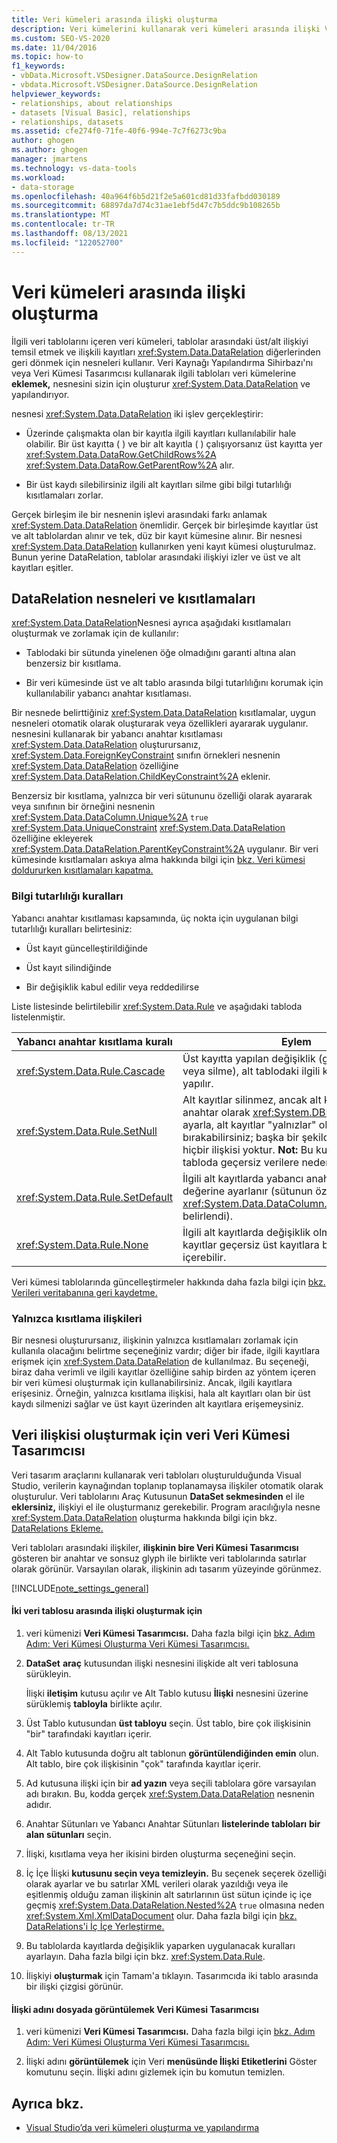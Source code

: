 ```yaml
---
title: Veri kümeleri arasında ilişki oluşturma
description: Veri kümelerini kullanarak veri kümeleri arasında ilişki Visual Studio. DataRelation nesnelerini ve kısıtlamalarını anlama. Veri Kümesi Yöneticisi'nde el ile veri ilişkisi oluşturun.
ms.custom: SEO-VS-2020
ms.date: 11/04/2016
ms.topic: how-to
f1_keywords:
- vbData.Microsoft.VSDesigner.DataSource.DesignRelation
- vbdata.Microsoft.VSDesigner.DataSource.DesignRelation
helpviewer_keywords:
- relationships, about relationships
- datasets [Visual Basic], relationships
- relationships, datasets
ms.assetid: cfe274f0-71fe-40f6-994e-7c7f6273c9ba
author: ghogen
ms.author: ghogen
manager: jmartens
ms.technology: vs-data-tools
ms.workload:
- data-storage
ms.openlocfilehash: 40a964f6b5d21f2e5a601cd81d33fafbdd030189
ms.sourcegitcommit: 68897da7d74c31ae1ebf5d47c7b5ddc9b108265b
ms.translationtype: MT
ms.contentlocale: tr-TR
ms.lasthandoff: 08/13/2021
ms.locfileid: "122052700"
---
```

# <a name="create-relationships-between-datasets"></a>Veri kümeleri arasında ilişki oluşturma
İlgili veri tablolarını içeren veri kümeleri, tablolar arasındaki üst/alt ilişkiyi temsil etmek ve ilişkili kayıtları <xref:System.Data.DataRelation> diğerlerinden geri dönmek için nesneleri kullanır. Veri Kaynağı Yapılandırma Sihirbazı'nı veya Veri Kümesi Tasarımcısı kullanarak ilgili tabloları veri kümelerine **eklemek,** nesnesini sizin için oluşturur <xref:System.Data.DataRelation> ve yapılandırıyor.

nesnesi <xref:System.Data.DataRelation> iki işlev gerçekleştirir:

- Üzerinde çalışmakta olan bir kayıtla ilgili kayıtları kullanılabilir hale olabilir. Bir üst kayıtta ( ) ve bir alt kayıtla ( ) çalışıyorsanız üst kayıtta yer <xref:System.Data.DataRow.GetChildRows%2A> <xref:System.Data.DataRow.GetParentRow%2A> alır.

- Bir üst kaydı silebilirsiniz ilgili alt kayıtları silme gibi bilgi tutarlılığı kısıtlamaları zorlar.

Gerçek birleşim ile bir nesnenin işlevi arasındaki farkı anlamak <xref:System.Data.DataRelation> önemlidir. Gerçek bir birleşimde kayıtlar üst ve alt tablolardan alınır ve tek, düz bir kayıt kümesine alınır. Bir nesnesi <xref:System.Data.DataRelation> kullanırken yeni kayıt kümesi oluşturulmaz. Bunun yerine DataRelation, tablolar arasındaki ilişkiyi izler ve üst ve alt kayıtları eşitler.

## <a name="datarelation-objects-and-constraints"></a>DataRelation nesneleri ve kısıtlamaları
<xref:System.Data.DataRelation>Nesnesi ayrıca aşağıdaki kısıtlamaları oluşturmak ve zorlamak için de kullanılır:

- Tablodaki bir sütunda yinelenen öğe olmadığını garanti altına alan benzersiz bir kısıtlama.

- Bir veri kümesinde üst ve alt tablo arasında bilgi tutarlılığını korumak için kullanılabilir yabancı anahtar kısıtlaması.

Bir nesnede belirttiğiniz <xref:System.Data.DataRelation> kısıtlamalar, uygun nesneleri otomatik olarak oluşturarak veya özellikleri ayararak uygulanır. nesnesini kullanarak bir yabancı anahtar kısıtlaması <xref:System.Data.DataRelation> oluşturursanız, <xref:System.Data.ForeignKeyConstraint> sınıfın örnekleri nesnenin <xref:System.Data.DataRelation> özelliğine <xref:System.Data.DataRelation.ChildKeyConstraint%2A> eklenir.

Benzersiz bir kısıtlama, yalnızca bir veri sütununu özelliği olarak ayararak veya sınıfının bir örneğini nesnenin <xref:System.Data.DataColumn.Unique%2A> `true` <xref:System.Data.UniqueConstraint> <xref:System.Data.DataRelation> özelliğine ekleyerek <xref:System.Data.DataRelation.ParentKeyConstraint%2A> uygulanır. Bir veri kümesinde kısıtlamaları askıya alma hakkında bilgi için [bkz. Veri kümesi doldururken kısıtlamaları kapatma.](../data-tools/turn-off-constraints-while-filling-a-dataset.md)

### <a name="referential-integrity-rules"></a>Bilgi tutarlılığı kuralları
Yabancı anahtar kısıtlaması kapsamında, üç nokta için uygulanan bilgi tutarlılığı kuralları belirtesiniz:

- Üst kayıt güncelleştirildiğinde

- Üst kayıt silindiğinde

- Bir değişiklik kabul edilir veya reddedilirse

Liste listesinde belirtilebilir <xref:System.Data.Rule> ve aşağıdaki tabloda listelenmiştir.

|Yabancı anahtar kısıtlama kuralı|Eylem|
| - |------------|
|<xref:System.Data.Rule.Cascade>|Üst kayıtta yapılan değişiklik (güncelleştirme veya silme), alt tablodaki ilgili kayıtlarda da yapılır.|
|<xref:System.Data.Rule.SetNull>|Alt kayıtlar silinmez, ancak alt kayıtlarda yabancı anahtar olarak <xref:System.DBNull> ayarlanır. Bu ayarla, alt kayıtlar "yalnızlar" olarak bırakabilirsiniz; başka bir şekilde üst kayıtlarla hiçbir ilişkisi yoktur. **Not:** Bu kuralın kullanımı alt tabloda geçersiz verilere neden olabilir.|
|<xref:System.Data.Rule.SetDefault>|İlgili alt kayıtlarda yabancı anahtar varsayılan değerine ayarlanır (sütunun özelliği tarafından <xref:System.Data.DataColumn.DefaultValue%2A> belirlendi).|
|<xref:System.Data.Rule.None>|İlgili alt kayıtlarda değişiklik olmaz. Bu ayarla, alt kayıtlar geçersiz üst kayıtlara başvurular içerebilir.|

Veri kümesi tablolarında güncelleştirmeler hakkında daha fazla bilgi için [bkz. Verileri veritabanına geri kaydetme.](../data-tools/save-data-back-to-the-database.md)

### <a name="constraint-only-relations"></a>Yalnızca kısıtlama ilişkileri
Bir nesnesi oluşturursanız, ilişkinin yalnızca kısıtlamaları zorlamak için kullanıla olacağını belirtme seçeneğiniz vardır; diğer bir ifade, ilgili kayıtlara erişmek için <xref:System.Data.DataRelation> de kullanılmaz. Bu seçeneği, biraz daha verimli ve ilgili kayıtlar özelliğine sahip birden az yöntem içeren bir veri kümesi oluşturmak için kullanabilirsiniz. Ancak, ilgili kayıtlara erişesiniz. Örneğin, yalnızca kısıtlama ilişkisi, hala alt kayıtları olan bir üst kaydı silmenizi sağlar ve üst kayıt üzerinden alt kayıtlara erişemeysiniz.

## <a name="manually-creating-a-data-relation-in-the-dataset-designer"></a>Veri ilişkisi oluşturmak için veri Veri Kümesi Tasarımcısı
Veri tasarım araçlarını kullanarak veri tabloları oluşturulduğunda Visual Studio, verilerin kaynağından toplanıp toplanamaysa ilişkiler otomatik olarak oluşturulur. Veri tablolarını Araç Kutusunun **DataSet sekmesinden** el ile **eklersiniz,** ilişkiyi el ile oluşturmanız gerekebilir. Program aracılığıyla nesne <xref:System.Data.DataRelation> oluşturma hakkında bilgi için bkz. [DataRelations Ekleme.](/dotnet/framework/data/adonet/dataset-datatable-dataview/adding-datarelations)

Veri tabloları arasındaki ilişkiler, **ilişkinin bire Veri Kümesi Tasarımcısı** gösteren bir anahtar ve sonsuz glyph ile birlikte veri tablolarında satırlar olarak görünür. Varsayılan olarak, ilişkinin adı tasarım yüzeyinde görünmez.

[!INCLUDE[note_settings_general](../data-tools/includes/note_settings_general_md.md)]

#### <a name="to-create-a-relationship-between-two-data-tables"></a>İki veri tablosu arasında ilişki oluşturmak için

1. veri kümenizi **Veri Kümesi Tasarımcısı.** Daha fazla bilgi için [bkz. Adım Adım: Veri Kümesi Oluşturma Veri Kümesi Tasarımcısı.](walkthrough-creating-a-dataset-with-the-dataset-designer.md)

2. **DataSet** **araç** kutusundan ilişki nesnesini ilişkide alt veri tablosuna sürükleyin.

     İlişki **iletişim** kutusu açılır ve Alt Tablo kutusu **İlişki** nesnesini üzerine sürüklemiş **tabloyla** birlikte açılır.

3. Üst Tablo kutusundan **üst tabloyu** seçin. Üst tablo, bire çok ilişkisinin "bir" tarafındaki kayıtları içerir.

4. Alt Tablo kutusunda doğru alt tablonun **görüntülendiğinden emin** olun. Alt tablo, bire çok ilişkisinin "çok" tarafında kayıtlar içerir.

5. Ad kutusuna ilişki için bir **ad yazın** veya seçili tablolara göre varsayılan adı bırakın. Bu, kodda gerçek <xref:System.Data.DataRelation> nesnenin adıdır.

6. Anahtar Sütunları ve Yabancı Anahtar Sütunları **listelerinde tabloları** **bir alan sütunları** seçin.

7. İlişki, kısıtlama veya her ikisini birden oluşturma seçeneğini seçin.

8. İç İçe İlişki **kutusunu seçin veya temizleyin.** Bu seçenek seçerek özelliği olarak ayarlar ve bu satırlar XML verileri olarak yazıldığı veya ile eşitlenmiş olduğu zaman ilişkinin alt satırlarının üst sütun içinde iç içe geçmiş <xref:System.Data.DataRelation.Nested%2A> `true` olmasına neden <xref:System.Xml.XmlDataDocument> olur. Daha fazla bilgi için [bkz. DataRelations'i İç İçe Yerleştirme.](/dotnet/framework/data/adonet/dataset-datatable-dataview/nesting-datarelations)

9. Bu tablolarda kayıtlarda değişiklik yaparken uygulanacak kuralları ayarlayın. Daha fazla bilgi için bkz. <xref:System.Data.Rule>.

10. İlişkiyi **oluşturmak** için Tamam'a tıklayın. Tasarımcıda iki tablo arasında bir ilişki çizgisi görünür.

#### <a name="to-display-a-relation-name-in-the-dataset-designer"></a>İlişki adını dosyada görüntülemek Veri Kümesi Tasarımcısı

1. veri kümenizi **Veri Kümesi Tasarımcısı.** Daha fazla bilgi için [bkz. Adım Adım: Veri Kümesi Oluşturma Veri Kümesi Tasarımcısı.](walkthrough-creating-a-dataset-with-the-dataset-designer.md)

2. İlişki adını **görüntülemek** için Veri **menüsünde İlişki Etiketlerini** Göster komutunu seçin. İlişki adını gizlemek için bu komutun temizlen.

## <a name="see-also"></a>Ayrıca bkz.

- [Visual Studio’da veri kümeleri oluşturma ve yapılandırma](../data-tools/create-and-configure-datasets-in-visual-studio.md)
